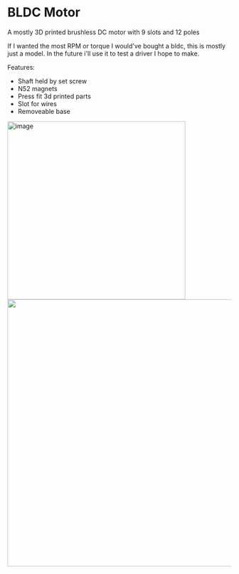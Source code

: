 # BLDC Motor 

A mostly 3D printed brushless DC motor with 9 slots and 12 poles

If I wanted the most RPM or torque I would've bought a bldc, this is mostly just a model. In the future i'll use it to test a driver I hope to make.

Features:
- Shaft held by set screw
- N52 magnets
- Press fit 3d printed parts
- Slot for wires
- Removeable base

<img width="400" alt="image" src="https://github.com/user-attachments/assets/7451a826-a50e-4e20-a148-fe7bab81cc32" />


<img width="600" src="https://hc-cdn.hel1.your-objectstorage.com/s/v3/67991e943249a25d117f47c8bffe51aa1a55728e_motor.png" />
